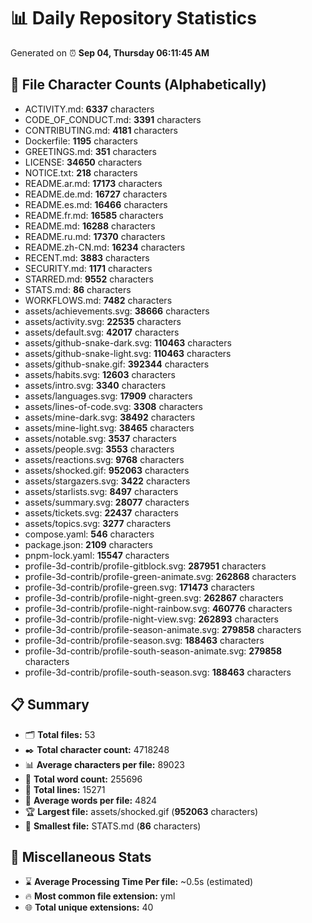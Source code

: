 # 📊 Daily Repository Statistics
Generated on ⏰ **Sep 04, Thursday 06:11:45 AM**

## 📂 File Character Counts (Alphabetically)
- ACTIVITY.md: **6337** characters
- CODE_OF_CONDUCT.md: **3391** characters
- CONTRIBUTING.md: **4181** characters
- Dockerfile: **1195** characters
- GREETINGS.md: **351** characters
- LICENSE: **34650** characters
- NOTICE.txt: **218** characters
- README.ar.md: **17173** characters
- README.de.md: **16727** characters
- README.es.md: **16466** characters
- README.fr.md: **16585** characters
- README.md: **16288** characters
- README.ru.md: **17370** characters
- README.zh-CN.md: **16234** characters
- RECENT.md: **3883** characters
- SECURITY.md: **1171** characters
- STARRED.md: **9552** characters
- STATS.md: **86** characters
- WORKFLOWS.md: **7482** characters
- assets/achievements.svg: **38666** characters
- assets/activity.svg: **22535** characters
- assets/default.svg: **42017** characters
- assets/github-snake-dark.svg: **110463** characters
- assets/github-snake-light.svg: **110463** characters
- assets/github-snake.gif: **392344** characters
- assets/habits.svg: **12603** characters
- assets/intro.svg: **3340** characters
- assets/languages.svg: **17909** characters
- assets/lines-of-code.svg: **3308** characters
- assets/mine-dark.svg: **38492** characters
- assets/mine-light.svg: **38465** characters
- assets/notable.svg: **3537** characters
- assets/people.svg: **3553** characters
- assets/reactions.svg: **9768** characters
- assets/shocked.gif: **952063** characters
- assets/stargazers.svg: **3422** characters
- assets/starlists.svg: **8497** characters
- assets/summary.svg: **28077** characters
- assets/tickets.svg: **22437** characters
- assets/topics.svg: **3277** characters
- compose.yaml: **546** characters
- package.json: **2109** characters
- pnpm-lock.yaml: **15547** characters
- profile-3d-contrib/profile-gitblock.svg: **287951** characters
- profile-3d-contrib/profile-green-animate.svg: **262868** characters
- profile-3d-contrib/profile-green.svg: **171473** characters
- profile-3d-contrib/profile-night-green.svg: **262867** characters
- profile-3d-contrib/profile-night-rainbow.svg: **460776** characters
- profile-3d-contrib/profile-night-view.svg: **262893** characters
- profile-3d-contrib/profile-season-animate.svg: **279858** characters
- profile-3d-contrib/profile-season.svg: **188463** characters
- profile-3d-contrib/profile-south-season-animate.svg: **279858** characters
- profile-3d-contrib/profile-south-season.svg: **188463** characters

## 📋 Summary
- 🗂️ **Total files:** 53
- ✒️ **Total character count:** 4718248
- 📊 **Average characters per file:** 89023
- 📝 **Total word count:** 255696
- 🧾 **Total lines:** 15271
- 📐 **Average words per file:** 4824
- 🏆 **Largest file:** assets/shocked.gif (**952063** characters)
- 🥉 **Smallest file:** STATS.md (**86** characters)

## 🌟 Miscellaneous Stats
- ⌛ **Average Processing Time Per file:** ~0.5s (estimated)
- 🔥 **Most common file extension:** yml
- 🌐 **Total unique extensions:** 40
